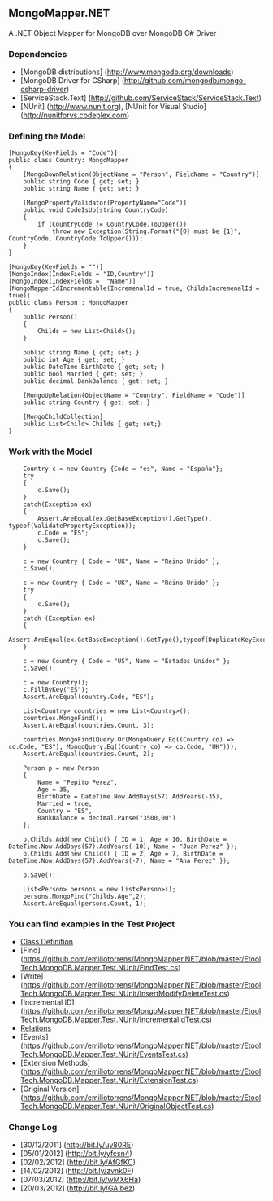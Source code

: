 ## MongoMapper.NET

A .NET Object Mapper for MongoDB over MongoDB C# Driver



### Dependencies

* [MongoDB distributions] (http://www.mongodb.org/downloads)
* [MongoDB Driver for CSharp] (http://github.com/mongodb/mongo-csharp-driver)
* [ServiceStack.Text] (http://github.com/ServiceStack/ServiceStack.Text)
* [NUnit] (http://www.nunit.org), [NUnit for Visual Studio] (http://nunitforvs.codeplex.com)

### Defining the Model

	[MongoKey(KeyFields = "Code")]
	public class Country: MongoMapper
	{        
		[MongoDownRelation(ObjectName = "Person", FieldName = "Country")]
		public string Code { get; set; }
		public string Name { get; set; }

		[MongoPropertyValidator(PropertyName="Code")]
		public void CodeIsUp(string CountryCode)
		{
			if (CountryCode != CountryCode.ToUpper())
				throw new Exception(String.Format("{0} must be {1}", CountryCode, CountryCode.ToUpper()));
		}
	}

	[MongoKey(KeyFields = "")]
	[MongoIndex(IndexFields = "ID,Country")]
	[MongoIndex(IndexFields =  "Name")]
	[MongoMapperIdIncrementable(IncremenalId = true, ChildsIncremenalId = true)]
	public class Person : MongoMapper
	{        
		public Person()
		{
			Childs = new List<Child>();
		}
				
		public string Name { get; set; }
		public int Age { get; set; }
		public DateTime BirthDate { get; set; }
		public bool Married { get; set; }
		public decimal BankBalance { get; set; }
		
		[MongoUpRelation(ObjectName = "Country", FieldName = "Code")]
		public string Country { get; set; }
			 
		[MongoChildCollection]
		public List<Child> Childs { get; set;}
	}
	
### Work with the Model

		Country c = new Country {Code = "es", Name = "España"};
		try
		{
			c.Save();
		}
		catch(Exception ex)
		{
			Assert.AreEqual(ex.GetBaseException().GetType(), typeof(ValidatePropertyException)); 
			c.Code = "ES";
			c.Save();
		}
		
		c = new Country { Code = "UK", Name = "Reino Unido" };
		c.Save();
		
		c = new Country { Code = "UK", Name = "Reino Unido" };
		try
		{
			c.Save();
		}
		catch (Exception ex)
		{
			Assert.AreEqual(ex.GetBaseException().GetType(),typeof(DuplicateKeyException));	
		}
		
		c = new Country { Code = "US", Name = "Estados Unidos" };
		c.Save();
		
		c = new Country();
		c.FillByKey("ES");
		Assert.AreEqual(country.Code, "ES"); 

		List<Country> countries = new List<Country>();
		countries.MongoFind();
		Assert.AreEqual(countries.Count, 3);

		countries.MongoFind(Query.Or(MongoQuery.Eq((Country co) => co.Code, "ES"), MongoQuery.Eq((Country co) => co.Code, "UK")));
		Assert.AreEqual(countries.Count, 2);
		
		Person p = new Person
		{
			Name = "Pepito Perez",
			Age = 35,
			BirthDate = DateTime.Now.AddDays(57).AddYears(-35),
			Married = true,
			Country = "ES",
			BankBalance = decimal.Parse("3500,00")
		};

		p.Childs.Add(new Child() { ID = 1, Age = 10, BirthDate = DateTime.Now.AddDays(57).AddYears(-10), Name = "Juan Perez" });
		p.Childs.Add(new Child() { ID = 2, Age = 7, BirthDate = DateTime.Now.AddDays(57).AddYears(-7), Name = "Ana Perez" });

		p.Save();
		
		List<Person> persons = new List<Person>();
		persons.MongoFind("Childs.Age",2);
		Assert.AreEqual(persons.Count, 1);


### You can find examples in the Test Project 

* [Class Definition](https://github.com/emiliotorrens/MongoMapper.NET/tree/master/EtoolTech.MongoDB.Mapper.Test.NUnit/Classes) 
* [Find] (https://github.com/emiliotorrens/MongoMapper.NET/blob/master/EtoolTech.MongoDB.Mapper.Test.NUnit/FindTest.cs)
* [Write] (https://github.com/emiliotorrens/MongoMapper.NET/blob/master/EtoolTech.MongoDB.Mapper.Test.NUnit/InsertModifyDeleteTest.cs)
* [Incremental ID] (https://github.com/emiliotorrens/MongoMapper.NET/blob/master/EtoolTech.MongoDB.Mapper.Test.NUnit/IncrementalIdTest.cs)
* [Relations](https://github.com/emiliotorrens/MongoMapper.NET/blob/master/EtoolTech.MongoDB.Mapper.Test.NUnit/RelationsTest.cs) 
* [Events] (https://github.com/emiliotorrens/MongoMapper.NET/blob/master/EtoolTech.MongoDB.Mapper.Test.NUnit/EventsTest.cs)
* [Extension Methods] (https://github.com/emiliotorrens/MongoMapper.NET/blob/master/EtoolTech.MongoDB.Mapper.Test.NUnit/ExtensionTest.cs)
* [Original Version] (https://github.com/emiliotorrens/MongoMapper.NET/blob/master/EtoolTech.MongoDB.Mapper.Test.NUnit/OriginalObjectTest.cs)
 
### Change Log

* [30/12/2011] (http://bit.ly/uy80RE)
* [05/01/2012] (http://bit.ly/yfcsn4)
* [02/02/2012] (http://bit.ly/AfGfKC)
* [14/02/2012] (http://bit.ly/zvnk0F)
* [07/03/2012] (http://bit.ly/wMX6Ha)
* [20/03/2012] (http://bit.ly/GAIbez)
 

